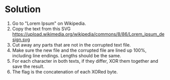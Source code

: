# Solution
1. Go to "Lorem Ipsum" on Wikipedia.
2. Copy the text from this SVG https://upload.wikimedia.org/wikipedia/commons/8/86/Lorem_ipsum_design.svg
3. Cut away any parts that are not in the corrupted text file.
4. Make sure the new file and the corrupted file are lined up 100%, including line endings. Lengths should be the same.
5. For each character in both texts, if they differ, XOR them together and save the result.
6. The flag is the concatenation of each XORed byte.